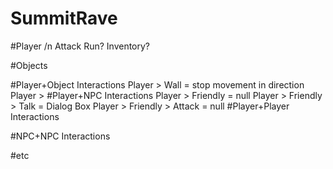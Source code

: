 # SummitRave

#Player /n
Attack
Run?
Inventory?

#Objects

#Player+Object Interactions
Player > Wall = stop movement in direction
Player > 
#Player+NPC Interactions
Player > Friendly = null
Player > Friendly > Talk = Dialog Box
Player > Friendly > Attack = null
#Player+Player Interactions

#NPC+NPC Interactions

#etc
